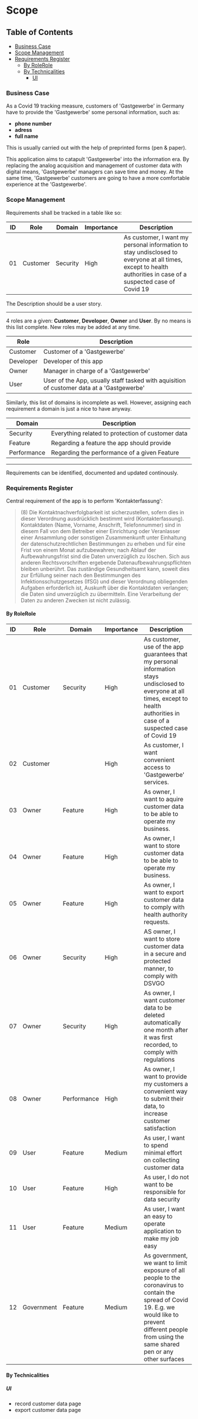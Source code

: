 # Scope <!-- omit in toc -->

## Table of Contents <!-- omit in toc -->

- [Business Case](#business-case)
- [Scope Management](#scope-management)
- [Requirements Register](#requirements-register)
  - [By RoleRole](#by-rolerole)
  - [By Technicalities](#by-technicalities)
    - [UI](#ui)

### Business Case

As a Covid 19 tracking measure, customers of 'Gastgewerbe' in Germany have to provide the 'Gastgewerbe' some personal information, such as:

- **phone number**
- **adress**
- **full name**

This is usually carried out with the help of preprinted forms (pen & paper).

This application aims to catapult 'Gastgewerbe' into the information era. By replacing the analog acquisition and management of customer data with digital means, 'Gastgewerbe' managers can save time and money. At the same time, 'Gastgewerbe' customers are going to have a more comfortable experience at the 'Gastgewerbe'.

### Scope Management

Requirements shall be tracked in a table like so:

| ID  | Role     | Domain   | Importance | Description                                                                                                                                                    |
| --- | -------- | -------- | ---------- | -------------------------------------------------------------------------------------------------------------------------------------------------------------- |
| 01  | Customer | Security | High       | As customer, I want my personal information to stay undisclosed to everyone at all times, except to health authorities in case of a suspected case of Covid 19 |

The Description should be a user story.

---

4 roles are a given: **Customer**, **Developer**, **Owner** and **User**. By no means is this list complete. New roles may be added at any time.

| Role      | Description                                                                               |
| --------- | ----------------------------------------------------------------------------------------- |
| Customer  | Customer of a 'Gastgewerbe'                                                               |
| Developer | Developer of this app                                                                     |
| Owner     | Manager in charge of a 'Gastgewerbe'                                                      |
| User      | User of the App, usually staff tasked with aquisition of customer data at a 'Gastgewerbe' |

Similarly, this list of domains is incomplete as well. However, assigning each requirement a domain is just a nice to have anyway.

| Domain      | Description                                       |
| ----------- | ------------------------------------------------- |
| Security    | Everything related to protection of customer data |
| Feature     | Regarding a feature the app should provide        |
| Performance | Regarding the performance of a given Feature      |

---

Requirements can be identified, documented and updated continously.

### Requirements Register

Central requirement of the app is to perform 'Kontakterfassung':

> (8) Die Kontaktnachverfolgbarkeit ist sicherzustellen, sofern dies in dieser Verordnung ausdrücklich bestimmt wird (Kontakterfassung). Kontaktdaten (Name, Vorname, Anschrift, Telefonnummer) sind in diesem Fall von dem Betreiber einer Einrichtung oder Veranlasser einer Ansammlung oder sonstigen Zusammenkunft unter Einhaltung der datenschutzrechtlichen Bestimmungen zu erheben und für eine Frist von einem Monat aufzubewahren; nach Ablauf der Aufbewahrungsfrist sind die Daten unverzüglich zu löschen. Sich aus anderen Rechtsvorschriften ergebende Datenaufbewahrungspflichten bleiben unberührt. Das zuständige Gesundheitsamt kann, soweit dies zur Erfüllung seiner nach den Bestimmungen des Infektionsschutzgesetzes (IfSG) und dieser Verordnung obliegenden Aufgaben erforderlich ist, Auskunft über die Kontaktdaten verlangen; die Daten sind unverzüglich zu übermitteln. Eine Verarbeitung der Daten zu anderen Zwecken ist nicht zulässig.

#### By RoleRole

| ID  | Role       | Domain      | Importance | Description                                                                                                                                                                                                      |
| --- | ---------- | ----------- | ---------- | ---------------------------------------------------------------------------------------------------------------------------------------------------------------------------------------------------------------- |
| 01  | Customer   | Security    | High       | As customer, use of the app guarantees that my personal information stays undisclosed to everyone at all times, except to health authorities in case of a suspected case of Covid 19                             |
| 02  | Customer   |             | High       | As customer, I want convenient access to 'Gastgewerbe' services.                                                                                                                                                 |
| 03  | Owner      | Feature     | High       | As owner, I want to aquire customer data to be able to operate my business.                                                                                                                                      |
| 04  | Owner      | Feature     | High       | As owner, I want to store customer data to be able to operate my business.                                                                                                                                       |
| 05  | Owner      | Feature     | High       | As owner, I want to export customer data to comply with health authority requests.                                                                                                                               |
| 06  | Owner      | Security    | High       | AS owner, I want to store customer data in a secure and protected manner, to comply with DSVGO                                                                                                                   |
| 07  | Owner      | Security    | High       | As owner, I want customer data to be deleted automatically one month after it was first recorded, to comply with regulations                                                                                     |
| 08  | Owner      | Performance | High       | As owner, I want to provide my customers a convenient way to submit their data, to increase customer satisfaction                                                                                                |
| 09  | User       | Feature     | Medium     | As user, I want to spend minimal effort on collecting customer data                                                                                                                                              |
| 10  | User       | Feature     | High       | As user, I do not want to be responsible for data security                                                                                                                                                       |
| 11  | User       | Feature     | Medium     | As user, I want an easy to operate application to make my job easy                                                                                                                                               |
| 12  | Government | Feature     | Medium     | As government, we want to limit exposure of all people to the coronavirus to contain the spread of Covid 19. E.g. we would like to prevent different people from using the same shared pen or any other surfaces |

#### By Technicalities

##### UI

- record customer data page
- export customer data page